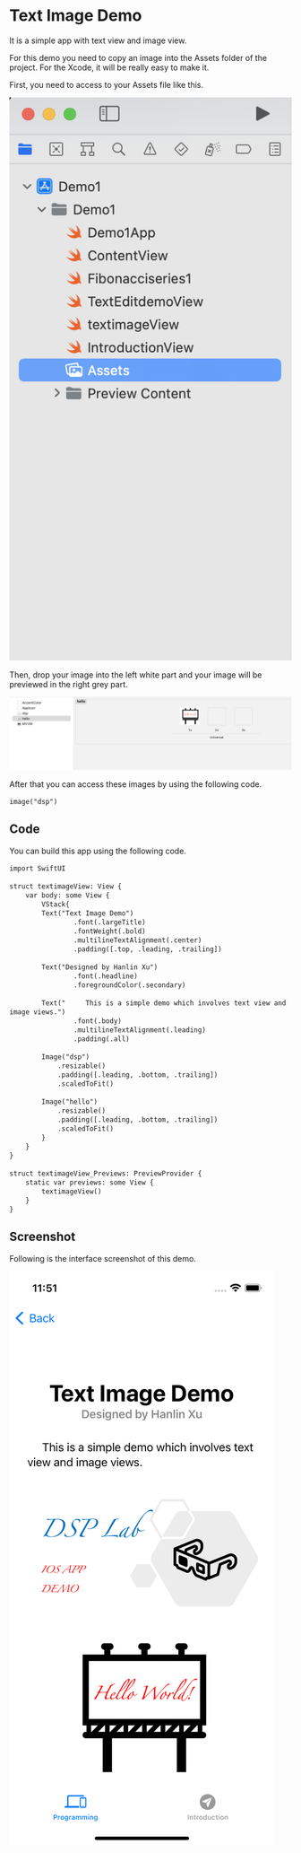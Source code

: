 # Text Image Demo

It is a simple app with text view and image view.

For this demo you need to copy an image into the Assets folder of the project. For the Xcode, it will be really easy to make it.

First, you need to access to your Assets file like this.

![1](../../images/assets.png)

Then, drop your image into the left white part and your image will be previewed in the right grey part.

![2](../../images/preview.png)

After that you can access these images by using the following code. 

```
image("dsp")
```

## Code

You can build this app using the following code.

```
import SwiftUI

struct textimageView: View {
    var body: some View {
        VStack{
        Text("Text Image Demo")
                .font(.largeTitle)
                .fontWeight(.bold)
                .multilineTextAlignment(.center)
                .padding([.top, .leading, .trailing])
            
        Text("Designed by Hanlin Xu")
                .font(.headline)
                .foregroundColor(.secondary)
            
        Text("     This is a simple demo which involves text view and image views.")
                .font(.body)
                .multilineTextAlignment(.leading)
                .padding(.all)
            
        Image("dsp")
            .resizable()
            .padding([.leading, .bottom, .trailing])
            .scaledToFit()
        
        Image("hello")
            .resizable()
            .padding([.leading, .bottom, .trailing])
            .scaledToFit()
        }
    }
}

struct textimageView_Previews: PreviewProvider {
    static var previews: some View {
        textimageView()
    }
}
```

## Screenshot

Following is the interface screenshot of this demo.

![3](../../images/screenshots/text_image.png)
